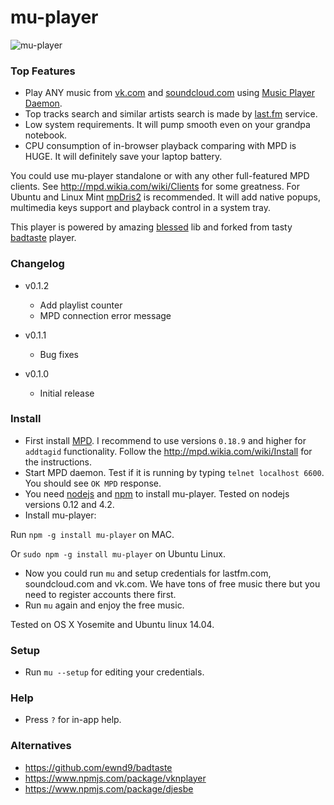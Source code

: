 # mu-player

![mu-player](https://raw.githubusercontent.com/mink0/mu-player/master/screenshot.png)

### Top Features
  
  - Play ANY music from [vk.com](http://vk.com/) and [soundcloud.com](http://soundcloud.com/) using [Music Player Daemon](http://www.musicpd.org/).
  - Top tracks search and similar artists search is made by [last.fm](http://lastfm.com/) service.
  - Low system requirements. It will pump smooth even on your grandpa notebook.
  - CPU consumption of in-browser playback comparing with MPD is HUGE. It will definitely save your laptop battery.
   
You could use mu-player standalone or with any other full-featured MPD clients. See http://mpd.wikia.com/wiki/Clients for some greatness. For Ubuntu and Linux Mint [mpDris2](https://github.com/eonpatapon/mpDris2) is recommended. It will add native popups, multimedia keys support and playback control in a system tray.

This player is powered by amazing [blessed](https://github.com/chjj/blessed) lib and forked from tasty [badtaste](https://github.com/ewnd9/badtaste) player. 

### Changelog
  * v0.1.2 
    - Add playlist counter
    - MPD connection error message
  
  * v0.1.1 
    - Bug fixes
  
  * v0.1.0 
    - Initial release

### Install
  * First install [MPD](http://www.musicpd.org/). I recommend to use versions `0.18.9` and higher for `addtagid` functionality. Follow the http://mpd.wikia.com/wiki/Install for the instructions.
  * Start MPD daemon. Test if it is running by typing `telnet localhost 6600`. You should see `OK MPD` response.
  * You need [nodejs](https://nodejs.org/) and [npm](https://www.npmjs.com/) to install mu-player. Tested on nodejs versions 0.12 and 4.2.
  * Install mu-player:
  
Run `npm -g install mu-player` on MAC.

Or `sudo npm -g install mu-player` on Ubuntu Linux.
  
  * Now you could run `mu` and setup credentials for lastfm.com, soundcloud.com and vk.com. We have tons of free music there but you need to register accounts there first.
  * Run `mu` again and enjoy the free music.

Tested on OS X Yosemite and Ubuntu linux 14.04.

### Setup
  * Run `mu --setup` for editing your credentials.

### Help
  * Press `?` for in-app help.

### Alternatives
- https://github.com/ewnd9/badtaste
- https://www.npmjs.com/package/vknplayer
- https://www.npmjs.com/package/djesbe
